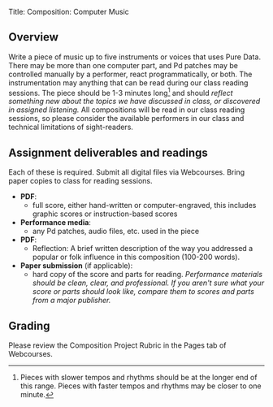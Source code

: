 Title: Composition: Computer Music

## Overview

Write a piece of music up to five instruments or voices that uses Pure Data. There may be more than one computer part, and Pd patches may be controlled manually by a performer, react programmatically, or both. The instrumentation may anything that can be read during our class reading sessions. The piece should be 1-3 minutes long[^length] and should _reflect something new about the topics we have discussed in class, or discovered in assigned listening._ All compositions will be read in our class reading sessions, so please consider the available performers in our class and technical limitations of sight-readers.

## Assignment deliverables and readings

Each of these is required. Submit all digital files via Webcourses. Bring paper copies to class for reading sessions.

- **PDF**:
	- full score, either hand-written or computer-engraved, this includes graphic scores or instruction-based scores
- **Performance media**:
	- any Pd patches, audio files, etc. used in the piece
- **PDF**:
	- Reflection: A brief written description of the way you addressed a popular or folk influence in this composition (100-200 words).
- **Paper submission** (if applicable):
	- hard copy of the score and parts for reading. *Performance materials should be clean, clear, and professional. If you aren't sure what your score or parts should look like, compare them to scores and parts from a major publisher.*

## Grading

Please review the Composition Project Rubric in the Pages tab of Webcourses.

[^length]: Pieces with slower tempos and rhythms should be at the longer end of this range. Pieces with faster tempos and rhythms may be closer to one minute.

